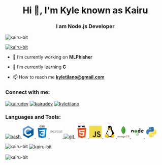 <h1 align="center">Hi 👋, I'm Kyle known as Kairu</h1>
<h3 align="center">I am Node.js Developer</h3>

<p align="left"> <img src="https://komarev.com/ghpvc/?username=Kairu-bit&label=Profile%20views&color=0e75b6&style=flat" alt="kairu-bit" /> </p>

<p align="left"> <a href="https://github.com/ryo-ma/github-profile-trophy"><img src="https://github-profile-trophy.vercel.app/?username=Kairu-bit" alt="kairu-bit" /></a> </p>

- 🔭 I’m currently working on **MLPhisher**

- 🌱 I’m currently learning **C**

- 📫 How to reach me **kyletilano@gmail.com**

<h3 align="left">Connect with me:</h3>
<p align="left">
<a href="https://fb.com/KairuDev" target="blank"><img align="center" src="https://raw.githubusercontent.com/rahuldkjain/github-profile-readme-generator/master/src/images/icons/Social/facebook.svg" alt="kairudev" height="30" width="40" /></a>
<a href="https://instagram.com/kairudev" target="blank"><img align="center" src="https://raw.githubusercontent.com/rahuldkjain/github-profile-readme-generator/master/src/images/icons/Social/instagram.svg" alt="kairudev" height="30" width="40" /></a>
<a href="https://www.hackerrank.com/kyletilano" target="blank"><img align="center" src="https://raw.githubusercontent.com/rahuldkjain/github-profile-readme-generator/master/src/images/icons/Social/hackerrank.svg" alt="kyletilano" height="30" width="40" /></a>
</p>

<h3 align="left">Languages and Tools:</h3>
<p align="left"> <a href="https://www.gnu.org/software/bash/" target="_blank" rel="noreferrer"> <img src="https://www.vectorlogo.zone/logos/gnu_bash/gnu_bash-icon.svg" alt="bash" width="40" height="40"/> </a> <a href="https://www.cprogramming.com/" target="_blank" rel="noreferrer"> <img src="https://raw.githubusercontent.com/devicons/devicon/master/icons/c/c-original.svg" alt="c" width="40" height="40"/> </a> <a href="https://www.w3schools.com/css/" target="_blank" rel="noreferrer"> <img src="https://raw.githubusercontent.com/devicons/devicon/master/icons/css3/css3-original-wordmark.svg" alt="css3" width="40" height="40"/> </a> <a href="https://expressjs.com" target="_blank" rel="noreferrer"> <img src="https://raw.githubusercontent.com/devicons/devicon/master/icons/express/express-original-wordmark.svg" alt="express" width="40" height="40"/> </a> <a href="https://git-scm.com/" target="_blank" rel="noreferrer"> <img src="https://www.vectorlogo.zone/logos/git-scm/git-scm-icon.svg" alt="git" width="40" height="40"/> </a> <a href="https://www.w3.org/html/" target="_blank" rel="noreferrer"> <img src="https://raw.githubusercontent.com/devicons/devicon/master/icons/html5/html5-original-wordmark.svg" alt="html5" width="40" height="40"/> </a> <a href="https://developer.mozilla.org/en-US/docs/Web/JavaScript" target="_blank" rel="noreferrer"> <img src="https://raw.githubusercontent.com/devicons/devicon/master/icons/javascript/javascript-original.svg" alt="javascript" width="40" height="40"/> </a> <a href="https://www.linux.org/" target="_blank" rel="noreferrer"> <img src="https://raw.githubusercontent.com/devicons/devicon/master/icons/linux/linux-original.svg" alt="linux" width="40" height="40"/> </a> <a href="https://www.mongodb.com/" target="_blank" rel="noreferrer"> <img src="https://raw.githubusercontent.com/devicons/devicon/master/icons/mongodb/mongodb-original-wordmark.svg" alt="mongodb" width="40" height="40"/> </a> <a href="https://nodejs.org" target="_blank" rel="noreferrer"> <img src="https://raw.githubusercontent.com/devicons/devicon/master/icons/nodejs/nodejs-original-wordmark.svg" alt="nodejs" width="40" height="40"/> </a> <a href="https://www.python.org" target="_blank" rel="noreferrer"> <img src="https://raw.githubusercontent.com/devicons/devicon/master/icons/python/python-original.svg" alt="python" width="40" height="40"/> </a> </p>

<p><img align="left" src="https://github-readme-stats.vercel.app/api/top-langs?username=Kairu-bit&show_icons=true&locale=en&layout=compact" alt="kairu-bit" /></p>

<p>&nbsp;<img align="center" src="https://github-readme-stats.vercel.app/api?username=Kairu-bit&show_icons=true&locale=en" alt="kairu-bit" /></p>

<p><img align="center" src="https://github-readme-streak-stats.herokuapp.com/?user=Kairu-bit&" alt="kairu-bit" /></p>

<!--#### I'm Kairu, aspiring to become a Node.js Developer, and I love working with command-line interfaces :)-->
<!---->
<!--## Socials:-->
<!--[![Facebook](https://img.shields.io/badge/Facebook-%231877F2.svg?logo=Facebook&logoColor=white)](https://facebook.com/KairuxDev) -->
<!---->
<!--# Tech Stack:-->
<!--![HTML5](https://img.shields.io/badge/html5-%23E34F26.svg?style=for-the-badge&logo=html5&logoColor=white) ![Python](https://img.shields.io/badge/python-3670A0?style=for-the-badge&logo=python&logoColor=ffdd54) ![Shell Script](https://img.shields.io/badge/shell_script-%23121011.svg?style=for-the-badge&logo=gnu-bash&logoColor=white) ![Markdown](https://img.shields.io/badge/markdown-%23000000.svg?style=for-the-badge&logo=markdown&logoColor=white) ![NodeJS](https://img.shields.io/badge/node.js-6DA55F?style=for-the-badge&logo=node.js&logoColor=white) ![NPM](https://img.shields.io/badge/NPM-%23CB3837.svg?style=for-the-badge&logo=npm&logoColor=white) ![CSS3](https://img.shields.io/badge/css3-%231572B6.svg?style=for-the-badge&logo=css3&logoColor=white) ![C++](https://img.shields.io/badge/c++-%2300599C.svg?style=for-the-badge&logo=c%2B%2B&logoColor=white)-->
<!--# GitHub Stats:-->
<!--![](https://github-readme-stats.vercel.app/api?username=Kairu-bit&theme=blue-green&hide_border=false&include_all_commits=true&count_private=true)<br/>-->
<!--![](https://github-readme-streak-stats.herokuapp.com/?user=Kairu-bit&theme=blue-green&hide_border=false)<br/>-->
<!--![](https://github-readme-stats.vercel.app/api/top-langs/?username=Kairu-bit&theme=blue-green&hide_border=false&include_all_commits=true&count_private=true&layout=compact)-->
<!---->
<!--## GitHub Trophies-->
<!--![](https://github-profile-trophy.vercel.app/?username=Kairu-bit&theme=matrix&no-frame=false&no-bg=false&margin-w=4)-->
<!---->
<!--<img src='https://memer-new.vercel.app/' style="height: 400px;"/>-->
<!---->
<!------->
<!--[![](https://visitcount.itsvg.in/api?id=Kairu-bit&icon=6&color=6)](https://visitcount.itsvg.in)-->
<!-- # 👨‍💻 About Me:
###### I'm Kairu, aspiring to become a Node.js Developer, and I love working with command-line interfaces :)
![](https://raw.githubusercontent.com/ray-x/ray-x/output/github-contribution-grid-snake.svg)
## 🌐 Socials:
[![](https://img.shields.io/badge/Github-black?logo=Github&logoColor=black&labelColor=white)](https://github.com/Kairu-bit)
[![](https://img.shields.io/badge/Facebook-blue?logo=Facebook&logoColor=blue&labelColor=white)](https://www.facebook.com/KairuxDev)
[![](https://img.shields.io/badge/Instagram-red?logo=Instagram&logoColor=red&labelColor=white)](https://www.instagram.com/kairudev)
# 💻 Tech Stack:
![HTML5](https://img.shields.io/badge/html5-%23E34F26.svg?style=for-the-badge&logo=html5&logoColor=white) ![JavaScript](https://img.shields.io/badge/javascript-%23323330.svg?style=for-the-badge&logo=javascript&logoColor=%23F7DF1E) ![CSS3](https://img.shields.io/badge/css3-%231572B6.svg?style=for-the-badge&logo=css3&logoColor=white) ![Python](https://img.shields.io/badge/python-3670A0?style=for-the-badge&logo=python&logoColor=ffdd54) ![Shell Script](https://img.shields.io/badge/shell_script-%23121011.svg?style=for-the-badge&logo=gnu-bash&logoColor=white) ![NodeJS](https://img.shields.io/badge/node.js-6DA55F?style=for-the-badge&logo=node.js&logoColor=white)
# 📊 GitHub Stats:
![](https://github-readme-stats.vercel.app/api?username=Kairu-bit&theme=radical&hide_border=false&include_all_commits=false&count_private=false)<br/>
![](https://github-readme-streak-stats.herokuapp.com/?user=Kairu-bit&theme=radical&hide_border=false)<br/>
![](https://github-readme-stats.vercel.app/api/top-langs/?username=Kairu-bit&theme=radical&hide_border=false&include_all_commits=false&count_private=false&layout=compact)
 -->
<!--[![](https://visitcount.itsvg.in/api?id=Kairu-bit&icon=0&color=0)](https://visitcount.itsvg.in)--> 

<!-- Proudly created with GPRM ( https://gprm.itsvg.in ) -->
